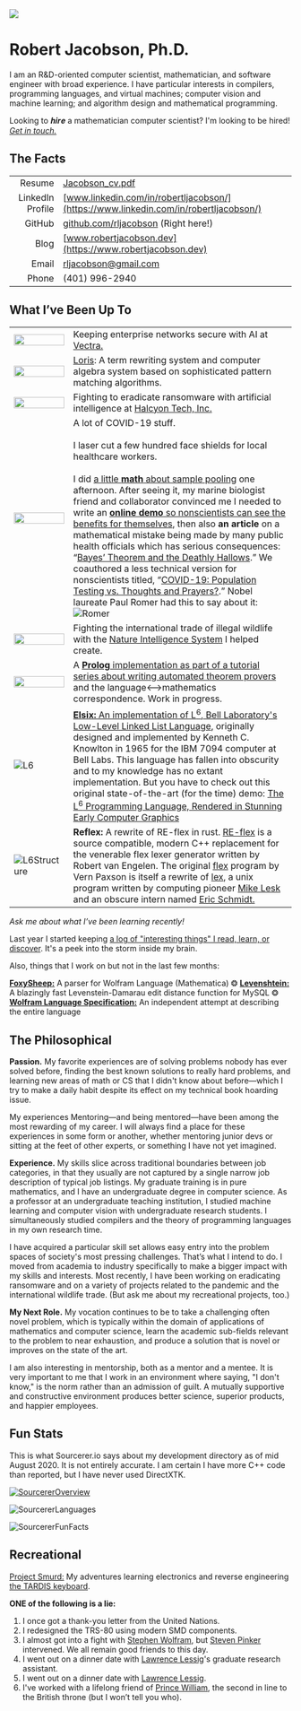 <img src="https://raw.githubusercontent.com/rljacobson/rljacobson/master/img/ProfessionalBanner.jpg">

# Robert Jacobson, Ph.D.

I am an R&D-oriented computer scientist, mathematician, and software engineer with broad experience. I have particular
interests in compilers, programming languages, and virtual machines; computer vision and machine learning; and algorithm design and mathematical programming.

Looking to 𝒉𝒊𝒓𝒆 a mathematician computer scientist? I'm looking to be hired! <a href="mailto:rljacobson@gmail.com"><em>Get in touch.</em></a>

## The Facts

|                  |                                                              |
| ---------------: | ------------------------------------------------------------ |
|           Resume | [Jacobson_cv.pdf](https://github.com/rljacobson/rljacobson/raw/master/Jacobson_cv.pdf) |
| LinkedIn Profile | [www.linkedin.com/in/robertljacobson/](https://www.linkedin.com/in/robertljacobson/) |
|           GitHub | [github.com/rljacobson](https://github.com/rljacobson) (Right here!) |
|             Blog | [www.robertjacobson.dev](https://www.robertjacobson.dev)     |
|            Email | rljacobson@gmail.com                                         |
|            Phone | (401) 9<span>96-</span><span><span>29</span>40</span>        |

## What I’ve Been Up To

|                                                              |                                                              |
| ------------------------------------------------------------ | ------------------------------------------------------------ |
| <img src="https://d2908q01vomqb2.cloudfront.net/fc074d501302eb2b93e2554793fcaf50b3bf7291/2021/03/10/Arch-diagram.jpg" width="100%"> | Keeping enterprise networks secure with AI at <a href="https://www.vectra.ai/">Vectra.</a> |
| <img src="https://raw.githubusercontent.com/rljacobson/rljacobson/master/img/loris.jpg" width="100%"> | [Loris](https://www.github.com/rljacobson/loris): A term rewriting system and computer algebra system based on sophisticated pattern matching algorithms. |
| <img src="https://raw.githubusercontent.com/rljacobson/rljacobson/master/img/Ransomware.jpg" width="100%"> | Fighting to eradicate ransomware with artificial intelligence at <a href="https://www.halcyon.ai/">Halcyon Tech, Inc.</a> |
| <img src="https://raw.githubusercontent.com/rljacobson/rljacobson/master/img/Scientist.jpg" width="100%"> | A lot of COVID-19 stuff.<br/><br/>I laser cut a few hundred face shields for local healthcare workers.<br/><br/>I did [a little **math** about sample pooling](https://github.com/rljacobson/SamplePooling) one afternoon. After seeing it, my marine biologist friend and collaborator convinced me I needed to write an [**online demo** so nonscientists can see the benefits for themselves](https://github.com/rljacobson/BayesTesting), then also **an article** on a mathematical mistake being made by many public health officials which has serious consequences: “[Bayes’ Theorem and the Deathly Hallows](https://www.robertjacobson.dev/).” We coauthored a less technical version for nonscientists titled, “[COVID-19: Population Testing vs. Thoughts and Prayers?](https://medium.com/@arhyne/covid-19-population-testing-vs-thoughts-and-prayers-454e64946dde).” Nobel laureate Paul Romer had this to say about it: ![Romer](img/Romer.png) |
| <img src="https://raw.githubusercontent.com/rljacobson/rljacobson/master/img/NatureIntelligenceSystem.jpg" width="100%"> | Fighting the international trade of illegal wildlife with the [Nature Intelligence System](http://natureintelligence.trade/) I helped create. |
| <img src="https://raw.githubusercontent.com/rljacobson/rljacobson/master/img/Searchgraph.svg" width="100%"> | A [**Prolog** implementation as part of a tutorial series about writing automated theorem provers](https://github.com/rljacobson/WAM) and the language⟷mathematics correspondence. Work in progress. |
| ![L6](https://raw.githubusercontent.com/rljacobson/rljacobson/master/img/L6.jpg) | [**Elsix:** An implementation of L<sup>6</sup>, Bell Laboratory's Low-Level Linked List Language](https://github.com/rljacobson/Elsix), originally designed and implemented by Kenneth C. Knowlton in 1965 for the IBM  7094 computer at Bell Labs. This language has fallen into obscurity and to my knowledge has no extant implementation. But you have to check out this original state-of-the-art (for the time) demo: [The L<sup>6</sup> Programming Language, Rendered in Stunning Early Computer Graphics](https://www.youtube.com/watch?v=4a-lVJ9wT0s) |
| ![L6Structure](https://raw.githubusercontent.com/rljacobson/rljacobson/master/img/L6Structure.jpg) | **Reflex:** A rewrite of RE-flex in rust. [RE-flex](https://www.genivia.com/reflex.html) is a source compatible, modern C++ replacement for the venerable flex lexer generator written by Robert van Engelen. The original [flex](https://github.com/westes/flex/) program by Vern Paxson is itself a rewrite of [lex](https://en.wikipedia.org/wiki/Lex_(software)), a unix program written by computing pioneer [Mike Lesk](https://en.wikipedia.org/wiki/Mike_Lesk) and an obscure intern named [Eric Schmidt.](https://en.wikipedia.org/wiki/Eric_Schmidt) |

*Ask me about what I’ve been learning recently!*

Last year I started keeping [a log of "interesting things" I read, learn, or discover](https://github.com/rljacobson/IterestingThings). It's a peek into the storm inside my brain.

Also, things that I work on but not in the last few months:

**[FoxySheep:](https://github.com/rocky/FoxySheep2)** A parser for Wolfram Language (Mathematica) &#10050; **[Levenshtein:](https://github.com/rljacobson/Levenshtein)** A blazingly fast Levenstein-Damarau edit distance function for MySQL &#10050; **[Wolfram Language Specification:](https://wltools.github.io/LanguageSpec/)** An independent attempt at describing the entire language



## The Philosophical

**Passion.** My favorite experiences are of solving problems nobody has ever solved before, finding the best known
solutions to really hard problems, and learning new areas of math or CS that I didn't know about before—which I try
to make a daily habit despite its effect on my technical book hoarding issue.

My experiences Mentoring—and being mentored—have been among the most rewarding of my career. I will always find a
place for these experiences in some form or
another, whether mentoring junior devs or sitting at the feet of other experts, or something I have not yet imagined.

**Experience.** My skills slice across traditional boundaries between job categories, in that they usually are not
captured by a single narrow job description of typical job listings. My graduate training is in pure  mathematics, and
I have an undergraduate degree in computer science. As a professor at an undergraduate teaching institution, I studied machine learning and computer vision with  undergraduate research students. I simultaneously studied compilers and  the theory of programming languages in my own research time.

I have acquired a particular skill set allows easy entry into the
problem spaces of society's most pressing challenges. That’s what I intend to do. I moved from academia to industry
specifically to make a bigger impact with my skills and interests. Most recently, I have been working on eradicating
ransomware and on a
variety of projects related to the pandemic and the international wildlife trade. (But ask me about my recreational
projects, too.)

**My Next Role.** My vocation continues to be to take a challenging often novel problem, which is typically
within the domain of applications of mathematics and computer science, learn the academic sub-fields relevant
to the problem to near exhaustion, and produce a solution that is novel or improves on the state of the art.

I am also interesting in mentorship, both as a mentor and a mentee. It is very important to me that I work in an environment where saying, "I don't know," is the norm rather than an admission of guilt. A mutually supportive and constructive environment produces better science, superior products, and happier employees.

## Fun Stats

This is what Sourcerer.io says about my development directory as of mid August 2020. It is not entirely accurate. I am certain I have more C++ code than reported, but I have never used DirectXTK.

[![SourcererOverview](https://raw.githubusercontent.com/rljacobson/rljacobson/master/img/SourcererOverview.png)](https://sourcerer.io/rljacobson)

![SourcererLanguages](https://raw.githubusercontent.com/rljacobson/rljacobson/master/img/SourcererLanguages.png)

![SourcererFunFacts](https://raw.githubusercontent.com/rljacobson/rljacobson/master/img/SourcererFunFacts.png)



## Recreational

[Project Smurd:](https://github.com/rljacobson/smurd) My adventures learning electronics and reverse engineering [the TARDIS keyboard](https://www.youtube.com/playlist?list=PLgpU578_-FB6_MY6sQiTWWz986MnvKDim).



**ONE of the following is a lie:**

1. I once got a thank-you letter from the United Nations.
2. I redesigned the TRS-80 using modern SMD components.
3. I almost got into a fight with [Stephen Wolfram](https://www.stephenwolfram.com/), but [Steven Pinker](https://stevenpinker.com/) intervened. We all remain good friends to this day.
4. I went out on a dinner date with [Lawrence Lessig](https://en.wikipedia.org/wiki/Lawrence_Lessig)'s graduate research assistant.
5. I went out on a dinner date with [Lawrence Lessig](https://www.lessig.org/).
6. I've worked with a lifelong friend of [Prince William](https://en.wikipedia.org/wiki/Prince_William,_Duke_of_Cambridge), the second in line to the British throne (but I won’t tell you who).



<!--
**rljacobson/rljacobson** is a ✨ _special_ ✨ repository because its `README.md` (this file) appears on your GitHub profile.

Here are some ideas to get you started:

- 🔭 I’m currently working on ...
- 🌱 I’m currently learning ...
- 👯 I’m looking to collaborate on ...
- 🤔 I’m looking for help with ...
- 💬 Ask me about ...
- 📫 How to reach me: ...
- 😄 Pronouns: ...
- ⚡ Fun fact: ...
-->
